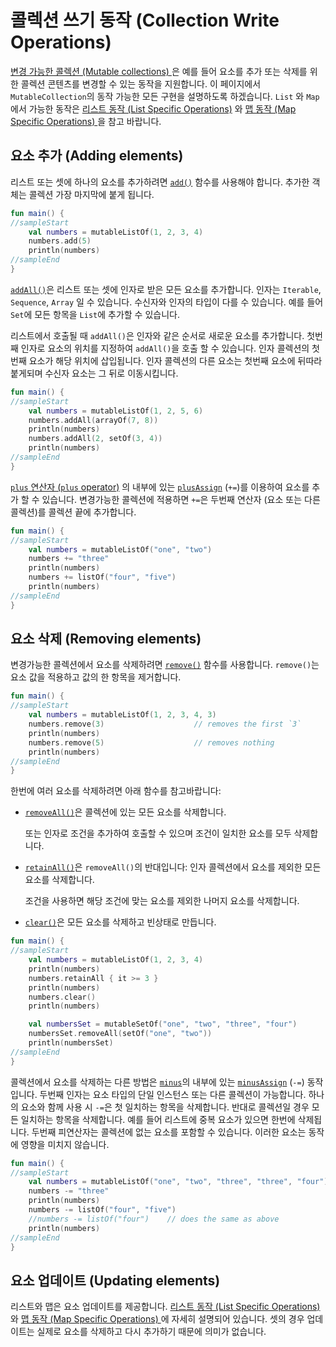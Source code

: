 # 콜렉션 쓰기 동작 \(Collection Write Operations\)

[변경 가능한 콜렉션 \(Mutable collections\) ](kotlin-kotlin-collections-overview.md#collection-types)은 예를 들어 요소를 추가 또는 삭제를 위한 콜렉션 콘텐츠를 변경할 수 있는 동작을 지원합니다. 이 페이지에서 `MutableCollection`의 동작 가능한 모든 구현을 설명하도록 하겠습니다. `List` 와 `Map`에서 가능한 동작은 [리스트 동작 \(List Specific Operations\)](list-specific-operations.md) 와 [맵 동작 \(Map Specific Operations\) ](map-specific-operations.md)을 참고 바랍니다.

## 요소 추가 \(Adding elements\)

리스트 또는 셋에 하나의 요소를 추가하려면 [`add()`](https://kotlinlang.org/api/latest/jvm/stdlib/kotlin.collections/-mutable-list/add.html) 함수를 사용해야 합니다. 추가한 객체는 콜렉션 가장 마지막에 붙게 됩니다.

```kotlin
fun main() {
//sampleStart
    val numbers = mutableListOf(1, 2, 3, 4)
    numbers.add(5)
    println(numbers)
//sampleEnd
}
```

[`addAll()`](https://kotlinlang.org/api/latest/jvm/stdlib/kotlin.collections/add-all.html)은 리스트 또는 셋에 인자로 받은 모든 요소를 추가합니다. 인자는 `Iterable`, `Sequence`, `Array` 일 수 있습니다. 수신자와 인자의 타입이 다를 수 있습니다. 예를 들어 `Set`에 모든 항목을 `List`에 추가할 수 있습니다.

리스트에서 호출될 때 `addAll()`은 인자와 같은 순서로 새로운 요소를 추가합니다. 첫번째 인자로 요소의 위치를 지정하여 `addAll()`을 호출 할 수 있습니다. 인자 콜렉션의 첫번째 요소가 해당 위치에 삽입됩니다. 인자 콜렉션의 다른 요소는 첫번째 요소에 뒤따라 붙게되며 수신자 요소는 그 뒤로 이동시킵니다.

```kotlin
fun main() {
//sampleStart
    val numbers = mutableListOf(1, 2, 5, 6)
    numbers.addAll(arrayOf(7, 8))
    println(numbers)
    numbers.addAll(2, setOf(3, 4))
    println(numbers)
//sampleEnd
}
```

[`plus` 연산자 \(`plus` operator\)](plus-minus-plus-and-minus-operators.md) 의 내부에 있는 [`plusAssign`](https://kotlinlang.org/api/latest/jvm/stdlib/kotlin.collections/plus-assign.html) \(`+=`\)를 이용하여 요소를 추가 할 수 있습니다. 변경가능한 콜렉션에 적용하면 `+=`은 두번째 연산자 \(요소 또는 다른 콜렉션\)를 콜렉션 끝에 추가합니다.

```kotlin
fun main() {
//sampleStart
    val numbers = mutableListOf("one", "two")
    numbers += "three"
    println(numbers)
    numbers += listOf("four", "five")    
    println(numbers)
//sampleEnd
}
```

## 요소 삭제 \(Removing elements\)

변경가능한 콜렉션에서 요소를 삭제하려면 [`remove()`](https://kotlinlang.org/api/latest/jvm/stdlib/kotlin.collections/remove.html) 함수를 사용합니다. `remove()`는 요소 값을 적용하고 값의 한 항목을 제거합니다.

```kotlin
fun main() {
//sampleStart
    val numbers = mutableListOf(1, 2, 3, 4, 3)
    numbers.remove(3)                    // removes the first `3`
    println(numbers)
    numbers.remove(5)                    // removes nothing
    println(numbers)
//sampleEnd
}
```

한번에 여러 요소를 삭제하려면 아래 함수를 참고바랍니다:

* [`removeAll()`](https://kotlinlang.org/api/latest/jvm/stdlib/kotlin.collections/remove-all.html)은 콜렉션에 있는 모든 요소를 삭제합니다.

   또는 인자로 조건을 추가하여 호출할 수 있으며 조건이 일치한 요소를 모두 삭제합니다.

* [`retainAll()`](https://kotlinlang.org/api/latest/jvm/stdlib/kotlin.collections/retain-all.html)은 `removeAll()`의 반대입니다: 인자 콜렉션에서 요소를 제외한 모든 요소를 삭제합니다.

   조건을 사용하면 해당 조건에 맞는 요소를 제외한 나머지 요소를 삭제합니다.

* [`clear()`](https://kotlinlang.org/api/latest/jvm/stdlib/kotlin.collections/-mutable-list/clear.html)은 모든 요소를 삭제하고 빈상태로 만듭니다.

```kotlin
fun main() {
//sampleStart
    val numbers = mutableListOf(1, 2, 3, 4)
    println(numbers)
    numbers.retainAll { it >= 3 }
    println(numbers)
    numbers.clear()
    println(numbers)

    val numbersSet = mutableSetOf("one", "two", "three", "four")
    numbersSet.removeAll(setOf("one", "two"))
    println(numbersSet)
//sampleEnd
}
```

콜렉션에서 요소를 삭제하는 다른 방법은 [`minus`](plus-minus-plus-and-minus-operators.md)의 내부에 있는 [`minusAssign`](https://kotlinlang.org/api/latest/jvm/stdlib/kotlin.collections/minus-assign.html) \(`-=`\) 동작입니다. 두번째 인자는 요소 타입의 단일 인스턴스 또는 다른 콜렉션이 가능합니다. 하나의 요소와 함께 사용 시 `-=`은 첫 일치하는 항목을 삭제합니다. 반대로 콜렉션일 경우 모든 일치하는 항목을 삭제합니다. 예를 들어 리스트에 중복 요소가 있으면 한번에 삭제됩니다. 두번째 피연산자는 콜렉션에 없는 요소를 포함할 수 있습니다. 이러한 요소는 동작에 영향을 미치지 않습니다.

```kotlin
fun main() {
//sampleStart
    val numbers = mutableListOf("one", "two", "three", "three", "four")
    numbers -= "three"
    println(numbers)
    numbers -= listOf("four", "five")    
    //numbers -= listOf("four")    // does the same as above
    println(numbers)    
//sampleEnd
}
```

## 요소 업데이트 \(Updating elements\)

리스트와 맵은 요소 업데이트를 제공합니다. [리스트 동작 \(List Specific Operations\)](list-specific-operations.md) 와 [맵 동작 \(Map Specific Operations\) ](map-specific-operations.md)에 자세히 설명되어 있습니다. 셋의 경우 업데이트는 실제로 요소를 삭제하고 다시 추가하기 때문에 의미가 없습니다.


